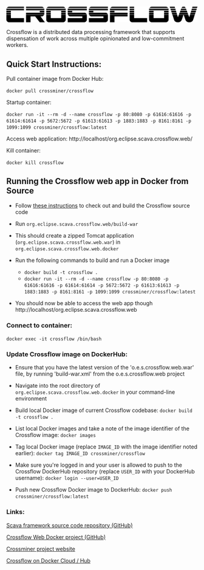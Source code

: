 ![Logo](../crossflow_96dpi.png)

Crossflow is a distributed data processing framework that supports dispensation of work across multiple opinionated and low-commitment workers.

## Quick Start Instructions:

Pull container image from Docker Hub:

`docker pull crossminer/crossflow`

Startup container:

`docker run -it --rm -d --name crossflow -p 80:8080 -p 61616:61616 -p 61614:61614 -p 5672:5672 -p 61613:61613 -p 1883:1883 -p 8161:8161 -p 1099:1099 crossminer/crossflow:latest`

Access web application:
http://localhost/org.eclipse.scava.crossflow.web/

Kill container:

`docker kill crossflow`

## Running the Crossflow web app in Docker from Source
- Follow [these instructions](https://github.com/crossminer/scava/blob/crossflow/crossflow/README.md) to check out and build the Crossflow source code

- Run `org.eclipse.scava.crossflow.web/build-war`

- This should create a zipped Tomcat application (`org.eclipse.scava.crossflow.web.war`) in `org.eclipse.scava.crossflow.web.docker`

- Run the following commands to build and run a Docker image
	- `docker build -t crossflow .`
	- `docker run -it --rm -d --name crossflow -p 80:8080 -p 61616:61616 -p 61614:61614 -p 5672:5672 -p 61613:61613 -p 1883:1883 -p 8161:8161 -p 1099:1099 crossminer/crossflow:latest`
	
- You should now be able to access the web app though http://localhost/org.eclipse.scava.crossflow.web


### Connect to container:
`docker exec -it crossflow /bin/bash`


### Update Crossflow image on DockerHub:

- Ensure that you have the latest version of the 'o.e.s.crossflow.web.war' file, by running 'build-war.xml' from the o.e.s.crossflow.web project

- Navigate into the root directory of `org.eclipse.scava.crossflow.web.docker` in your command-line environment

- Build local Docker image of current Crossflow codebase:
`docker build -t crossflow .`

- List local Docker images and take a note of the image identifier of the Crossflow image:
`docker images`

- Tag local Docker image (replace `IMAGE_ID` with the image identifier noted earlier):
`docker tag IMAGE_ID crossminer/crossflow`

- Make sure you're logged in and your user is allowed to push to the Crossflow DockerHub repository (replace `USER_ID` with your DockerHub username):
`docker login --user=USER_ID`

- Push new Crossflow Docker image to DockerHub:
`docker push crossminer/crossflow:latest`

### Links:

[Scava framework source code repository (GitHub)](https://github.com/crossminer/scava/tree/crossflow/crossflow)

[Crossflow Web Docker project (GitHub)](https://github.com/crossminer/scava/tree/crossflow/crossflow/org.eclipse.scava.crossflow.web.docker)

[Crossminer project website](https://www.crossminer.org)

[Crossflow on Docker Cloud / Hub](https://cloud.docker.com/repository/docker/crossminer/crossflow)
